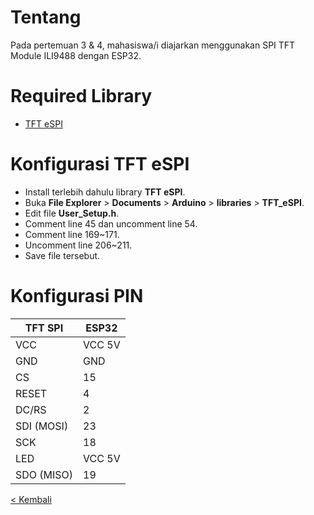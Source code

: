 # Tentang
Pada pertemuan 3 & 4, mahasiswa/i diajarkan menggunakan SPI TFT Module ILI9488 dengan ESP32.

# Required Library
- [TFT eSPI](https://github.com/Bodmer/TFT_eSPI)

# Konfigurasi TFT eSPI
- Install terlebih dahulu library **TFT eSPI**.
- Buka **File Explorer** > **Documents** > **Arduino** > **libraries** > **TFT_eSPI**.
- Edit file **User_Setup.h**.
- Comment line 45 dan uncomment line 54.
- Comment line 169~171.
- Uncomment line 206~211.
- Save file tersebut.

# Konfigurasi PIN 
| TFT SPI    | ESP32  |
|------------|--------|
| VCC        | VCC 5V |
| GND        | GND    |
| CS         | 15     |
| RESET      | 4      |
| DC/RS      | 2      |
| SDI (MOSI) | 23     |
| SCK        | 18     |
| LED        | VCC 5V |
| SDO (MISO) | 19     |

[< Kembali](https://github.com/Irvan789/Sistem-Embeded)